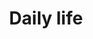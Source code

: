 ---
title: Daily life
longTitle: 'Daily life'
tags:
- gccommon
relatedTerm:
- "[[Lifestyle Social life]]"
use:
- "[[Domestic life]]"
---